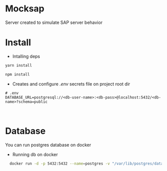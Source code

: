 # Mocksap

Server created to simulate SAP server behavior
<br>
# Install

- Intalling deps
```bash
yarn install
```
```bash
npm install
```

- Creates and configure *.env* secrets file on project root dir
```
# .env
DATABASE_URL=postgresql://<db-user-name>:<db-pass>@localhost:5432/<db-name>?schema=public
```
<br>

# Database
You can run postgres database on docker
- Running db on docker
```bash
  docker run -d -p 5432:5432 --name=postgres -v "/var/lib/postgres/data:/var/lib/postgres/data" -e POSTGRES_PASSWORD=postgres -e PRIMARY_USER=postgres postgres
```
